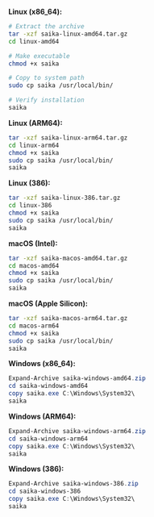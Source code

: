 **Linux (x86_64):**
```bash
# Extract the archive
tar -xzf saika-linux-amd64.tar.gz
cd linux-amd64

# Make executable
chmod +x saika

# Copy to system path
sudo cp saika /usr/local/bin/

# Verify installation
saika
```

**Linux (ARM64):**
```bash
tar -xzf saika-linux-arm64.tar.gz
cd linux-arm64
chmod +x saika
sudo cp saika /usr/local/bin/
saika
```

**Linux (386):**
```bash
tar -xzf saika-linux-386.tar.gz
cd linux-386
chmod +x saika
sudo cp saika /usr/local/bin/
saika
```

**macOS (Intel):**
```bash
tar -xzf saika-macos-amd64.tar.gz
cd macos-amd64
chmod +x saika
sudo cp saika /usr/local/bin/
saika
```

**macOS (Apple Silicon):**
```bash
tar -xzf saika-macos-arm64.tar.gz
cd macos-arm64
chmod +x saika
sudo cp saika /usr/local/bin/
saika
```

**Windows (x86_64):**
```powershell
Expand-Archive saika-windows-amd64.zip
cd saika-windows-amd64
copy saika.exe C:\Windows\System32\
saika
```

**Windows (ARM64):**
```powershell
Expand-Archive saika-windows-arm64.zip
cd saika-windows-arm64
copy saika.exe C:\Windows\System32\
saika
```

**Windows (386):**
```powershell
Expand-Archive saika-windows-386.zip
cd saika-windows-386
copy saika.exe C:\Windows\System32\
saika
```